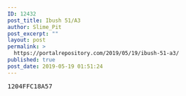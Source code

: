 ```yaml
---
ID: 12432
post_title: Ibush 51/A3
author: Slime_Pit
post_excerpt: ""
layout: post
permalink: >
  https://portalrepository.com/2019/05/19/ibush-51-a3/
published: true
post_date: 2019-05-19 01:51:24
---
```

<pre>1204FFC18A57</pre>